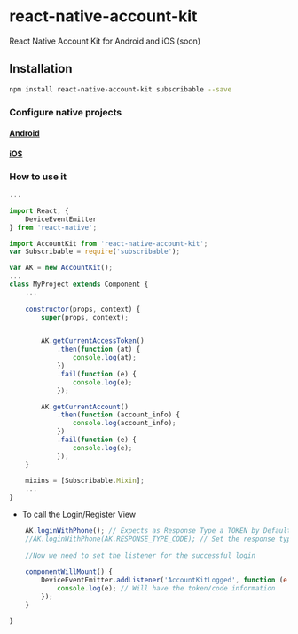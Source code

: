 # react-native-account-kit
React Native Account Kit for Android and iOS (soon)

## Installation

```bash
npm install react-native-account-kit subscribable --save
```

### Configure native projects
#### [Android](https://github.com/CoericK/react-native-account-kit/tree/master/android/)
#### [iOS](https://github.com/CoericK/react-native-account-kit/tree/master/android/)

### How to use it
```javascript
...

import React, {
    DeviceEventEmitter
} from 'react-native';

import AccountKit from 'react-native-account-kit';
var Subscribable = require('subscribable');

var AK = new AccountKit();
...
class MyProject extends Component {
    ...
    
    constructor(props, context) {
        super(props, context);


        AK.getCurrentAccessToken()
            .then(function (at) {
                console.log(at);
            })
            .fail(function (e) {
                console.log(e);
            });

        AK.getCurrentAccount()
            .then(function (account_info) {
                console.log(account_info);
            })
            .fail(function (e) {
                console.log(e);
            });
    }
       
    mixins = [Subscribable.Mixin];
    ...
}
```

* To call the Login/Register View

```javascript
    AK.loginWithPhone(); // Expects as Response Type a TOKEN by Default
    //AK.loginWithPhone(AK.RESPONSE_TYPE_CODE); // Set the response type as TOKEN if you need it
    
    //Now we need to set the listener for the successful login
    
    componentWillMount() {
        DeviceEventEmitter.addListener('AccountKitLogged', function (e:Event) {
            console.log(e); // Will have the token/code information
        });
    }

}
```
